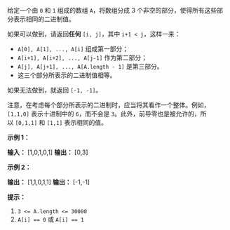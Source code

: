 给定一个由 `0` 和 `1` 组成的数组 `A`，将数组分成 3 个非空的部分，使得所有这些部分表示相同的二进制值。

如果可以做到，请返回**任何** `[i, j]`，其中 `i+1 < j`，这样一来：

*   `A[0], A[1], ..., A[i]` 组成第一部分；
*   `A[i+1], A[i+2], ..., A[j-1]` 作为第二部分；
*   `A[j], A[j+1], ..., A[A.length - 1]` 是第三部分。
*   这三个部分所表示的二进制值相等。

如果无法做到，就返回 `[-1, -1]`。

注意，在考虑每个部分所表示的二进制时，应当将其看作一个整体。例如，`[1,1,0]` 表示十进制中的 `6`，而不会是 `3`。此外，前导零也是被允许的，所以 `[0,1,1]` 和 `[1,1]` 表示相同的值。

**示例 1：** 

**输入：** \[1,0,1,0,1\]
**输出：** \[0,3\]

**示例 2：** 

**输出：** \[1,1,0,1,1\]
**输出：** \[-1,-1\]

**提示：** 

1.  `3 <= A.length <= 30000`
2.  `A[i] == 0` 或 `A[i] == 1`